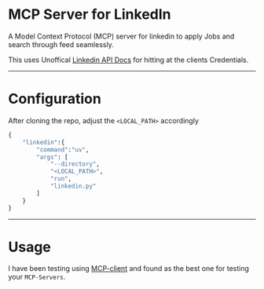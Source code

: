 # MCP Server for LinkedIn

A Model Context Protocol (MCP) server for linkedin to apply Jobs and search through feed seamlessly. 

This uses Unoffical [Linkedin API Docs](https://linkedin-api.readthedocs.io/en/latest/api.html) for hitting at the clients Credentials.

---

# Configuration

After cloning the repo, adjust the `<LOCAL_PATH>` accordingly

```python
{
    "linkedin":{
        "command":"uv",
        "args": [
            "--directory",
            "<LOCAL_PATH>",
            "run",
            "linkedin.py"
        ]
    }   
}     

```

---

# Usage

I have been testing using [MCP-client](https://github.com/chrishayuk/mcp-cli) and found as the best one for testing your `MCP-Servers`.




